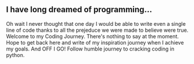 ## I have long dreamed of programming... 
Oh wait I never thought that one day I would be able to write even a single line of code thanks to all the prejeduce we were made to believe were true. 
Welcome to my Coding Journey. There's nothing to say at the moment. Hope to get back here and write of my inspiration journey when I achieve my goals. And OFF I GO!
Follow humble journey to cracking coding in python. 
